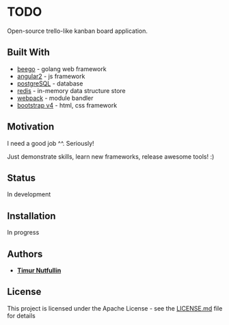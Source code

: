 # TODO
Open-source trello-like kanban board application.

## Built With

* [beego][beego] - golang web framework
* [angular2][angular2] - js framework
* [postgreSQL][postgreSQL] - database
* [redis][redis] - in-memory data structure store
* [webpack][webpack] - module bandler
* [bootstrap v4][bootstrap] - html, css framework

## Motivation

I need a good job ^^. Seriously!

Just demonstrate skills, learn new frameworks, release awesome tools! :)  

## Status
In development

## Installation

In progress

## Authors

* [**Timur Nutfullin**][notfoolen]

## License

This project is licensed under the Apache License - see the [LICENSE.md][license] file for details

[//]: #

[angular2]: <https://angular.io>
[beego]: <https://beego.me>
[redis]: <http://redis.io>
[postgreSQL]: <https://www.postgresql.org>
[webpack]: <https://webpack.github.io/>
[bootstrap]: <https://v4-alpha.getbootstrap.com//>
[notfoolen]: <https://notfoolen.ru>
[license]: <https://github.com/notfoolen/todo/license.md>
